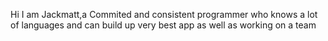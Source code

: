 Hi I am Jackmatt,a Commited and consistent programmer who knows a lot
of languages and can build up very best app as well as working on a team